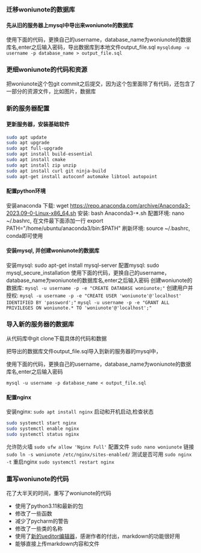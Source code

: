 ### 迁移woniunote的数据库

#### 先从旧的服务器上mysql中导出来woniunote的数据库
使用下面的代码，更换自己的username，database_name为woniunote的数据库名,enter之后输入密码，导出数据库到本地文件output_file.sql
`mysqldump -u username -p database_name > output_file.sql`

### 更细woniunote的代码和资源

把woniunote这个包git commit之后提交，因为这个包里面除了有代码，还包含了一部分的资源文件，比如图片，数据库

### 新的服务器配置

#### 更新服务器，安装基础软件
```bash
sudo apt update
sudo apt upgrade
sudo apt full-upgrade
sudo apt install build-essential 
sudo apt install cmake 
sudo apt install zip unzip 
sudo apt install curl git ninja-build
sudo apt-get install autoconf automake libtool autopoint
```

#### 配置python环境
安装anaconda
下载: wget https://repo.anaconda.com/archive/Anaconda3-2023.09-0-Linux-x86_64.sh
安装: bash Anaconda3-*.sh
配置环境: nano ~/.bashrc, 在文件最下面添加一行 export PATH="/home/ubuntu/anaconda3/bin:$PATH"
刷新环境: source ~/.bashrc, conda即可使用

#### 安装mysql, 并创建woniunote的数据库

安装mysql: sudo apt-get install mysql-server
配置mysql: sudo mysql_secure_installation
使用下面的代码，更换自己的username，database_name为woniunote的数据库名,enter之后输入密码
创建woniunote的数据库: 
`mysql -u username -p -e "CREATE DATABASE woniunote;"`
创建用户并授权: 
`mysql -u username -p -e "CREATE USER 'woniunote'@'localhost' IDENTIFIED BY 'password';"`
`mysql -u username -p -e "GRANT ALL PRIVILEGES ON woniunote.* TO 'woniunote'@'localhost';"`

### 导入新的服务器的数据库

从代码库中git clone下载具体的代码和数据

把导出的数据库文件output_file.sql导入到新的服务器的mysql中，

使用下面的代码，更换自己的username，database_name为woniunote的数据库名,enter之后输入密码

`mysql -u username -p database_name < output_file.sql`

#### 配置nginx
安装nginx:
`sudo apt install nginx`
启动和开机启动,检查状态
```bash
sudo systemctl start nginx
sudo systemctl enable nginx
sudo systemctl status nginx
```
允许防火墙
`sudo ufw allow 'Nginx Full'`
配置文件
`sudo nano woniunote`
链接
`sudo ln -s woniunote /etc/nginx/sites-enabled/`
测试是否可用
`sudo nginx -t`
重启nginx
`sudo systemctl restart nginx`


### 重写woniunote的代码

花了大半天的时间，重写了woniunote的代码

- 使用了python3.11和最新的包
- 修改了一些函数
- 减少了pycharm的警告
- 修改了一些类的名称
- 使用了[新的ueditor编辑器](https://github.com/modstart-lib/ueditor-plus)，感谢作者的付出，markdown的功能很好用
- 能够直接上传markdown内容和文件


